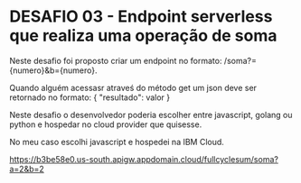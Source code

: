# DESAFIO 03 - Endpoint serverless que realiza uma operação de soma

Neste desafio foi proposto criar um endpoint no formato: /soma?={numero}&b={numero}.

Quando alguém acessasr atraveś do método get um json deve ser retornado no formato:
{ "resultado": valor }

Neste desafio o desenvolvedor poderia escolher entre javascript, golang ou python e hospedar no cloud provider que quisesse.

No meu caso escolhi javascript e hospedei na IBM Cloud.

<a href="https://b3be58e0.us-south.apigw.appdomain.cloud/fullcyclesum/soma?a=2&b=2">https://b3be58e0.us-south.apigw.appdomain.cloud/fullcyclesum/soma?a=2&b=2</a>
